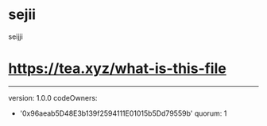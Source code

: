 # sejii
seijji
# https://tea.xyz/what-is-this-file
---
version: 1.0.0
codeOwners:
  - '0x96aeab5D48E3b139f2594111E01015b5Dd79559b'
quorum: 1
